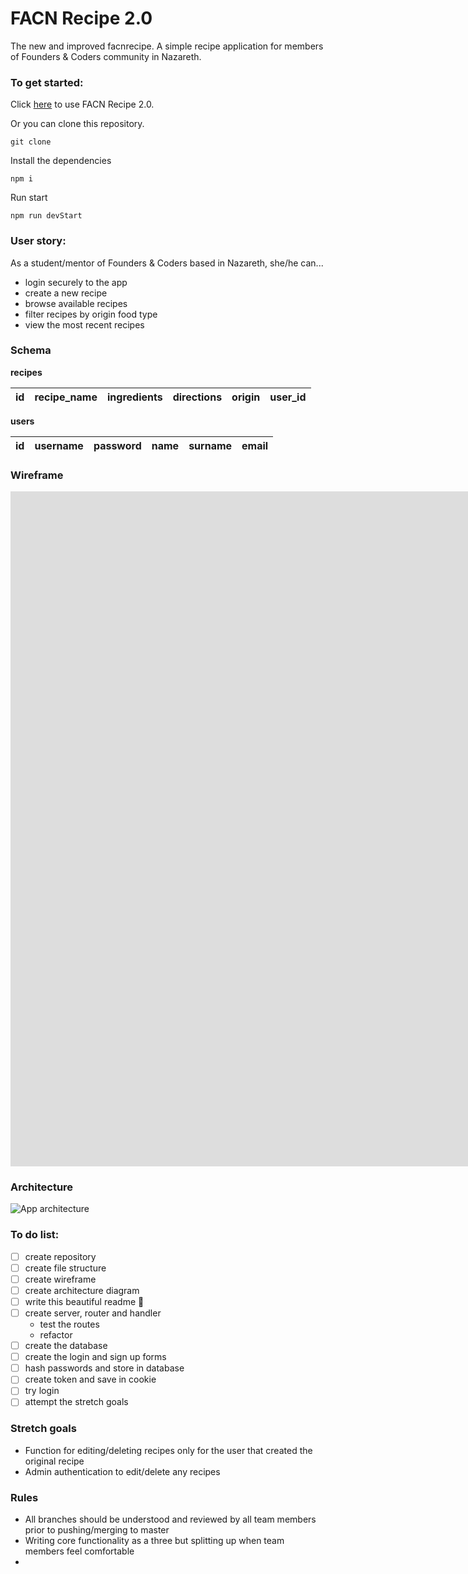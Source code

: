 # FACN Recipe 2.0
The new and improved facnrecipe.
A simple recipe application for members of Founders & Coders community in Nazareth.

### To get started:
Click [here](https://facnrecipe2.herokuapp.com/) to use FACN Recipe 2.0.

Or you can clone this repository.
```
git clone
```
Install the dependencies
```
npm i
```
Run start
```
npm run devStart
```

### User story:
As a student/mentor of Founders & Coders based in Nazareth, she/he can...
+ login securely to the app
+ create a new recipe
+ browse available recipes
+ filter recipes by origin food type
+ view the most recent recipes

### Schema
**recipes**

| id  | recipe_name    | ingredients | directions | origin | user_id |
| --- | ------------ | ------ | -------- | ------- | ------- |

**users**

| id  |  username | password | name | surname | email |
| --- |:-----:|:-----:|:-----:|:-------:|:-----:|


### Wireframe

<iframe width="1922" height="1080" src="https://xd.adobe.com/embed/ded14afb-cf35-4a00-b8b2-f7f39760710a/" frameborder="0" allowfullscreen></iframe>

### Architecture
![App architecture](https://user-images.githubusercontent.com/25408167/29314857-9cb73692-81c8-11e7-9144-8a7b5e67e3c1.JPG)

### To do list:   
- [ ] create repository
- [ ] create file structure
- [ ] create wireframe
- [ ] create architecture diagram
- [ ] write this beautiful readme :tada:
- [ ] create server, router and handler
  - test the routes
  - refactor
- [ ] create the database
- [ ] create the login and sign up forms
- [ ] hash passwords and store in database
- [ ] create token and save in cookie
- [ ] try login
- [ ] attempt the stretch goals

### Stretch goals
- Function for editing/deleting recipes only for the user that created the original recipe
- Admin authentication to edit/delete any recipes

### Rules
- All branches should be understood and reviewed by all team members prior to pushing/merging to master
- Writing core functionality as a three but splitting up when team members feel comfortable
-
